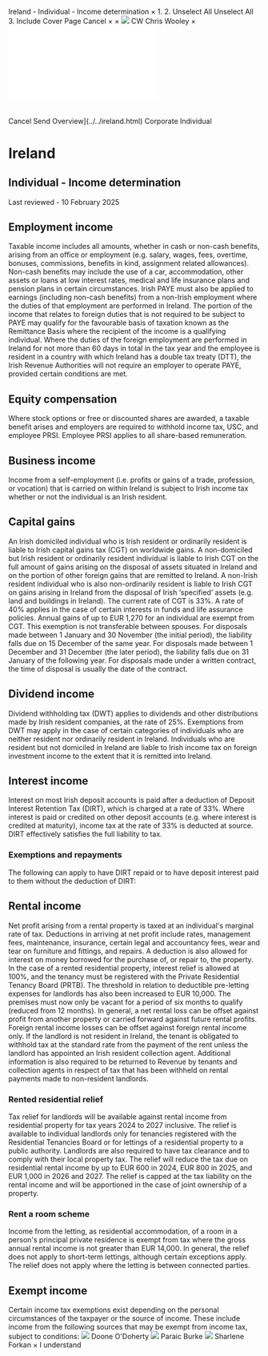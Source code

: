 Ireland - Individual - Income determination
×
1.
2.
Unselect All
Unselect All
3.
Include Cover Page
Cancel
×
×
![](../../-/media/world-wide-tax-summaries/attachments/global---chris-wooley.ashx%3Frev=ac5e5f3223b34096b1afc2a6009c7320&revision=ac5e5f32-23b3-4096-b1af-c2a6009c7320&hash=859B7ADC84DC2CBEC9760E9E6EE7DE6D0A8BFCDF)
CW
Chris Wooley
×
![](income-determination.html)
######
Cancel
Send
Overview](../../ireland.html)
Corporate
Individual
# Ireland
## Individual - Income determination
Last reviewed - 10 February 2025
## Employment income
Taxable income includes all amounts, whether in cash or non-cash benefits, arising from an office or employment (e.g. salary, wages, fees, overtime, bonuses, commissions, benefits in kind, assignment related allowances).
Non-cash benefits may include the use of a car, accommodation, other assets or loans at low interest rates, medical and life insurance plans and pension plans in certain circumstances.
Irish PAYE must also be applied to earnings (including non-cash benefits) from a non-Irish employment where the duties of that employment are performed in Ireland.
The portion of the income that relates to foreign duties that is not required to be subject to PAYE may qualify for the favourable basis of taxation known as the Remittance Basis where the recipient of the income is a qualifying individual.
Where the duties of the foreign employment are performed in Ireland for not more than 60 days in total in the tax year and the employee is resident in a country with which Ireland has a double tax treaty (DTT), the Irish Revenue Authorities will not require an employer to operate PAYE, provided certain conditions are met.
## Equity compensation
Where stock options or free or discounted shares are awarded, a taxable benefit arises and employers are required to withhold income tax, USC, and employee PRSI.
Employee PRSI applies to all share-based remuneration.
## Business income
Income from a self-employment (i.e. profits or gains of a trade, profession, or vocation) that is carried on within Ireland is subject to Irish income tax whether or not the individual is an Irish resident.
## Capital gains
An Irish domiciled individual who is Irish resident or ordinarily resident is liable to Irish capital gains tax (CGT) on worldwide gains.
A non-domiciled but Irish resident or ordinarily resident individual is liable to Irish CGT on the full amount of gains arising on the disposal of assets situated in Ireland and on the portion of other foreign gains that are remitted to Ireland.
A non-Irish resident individual who is also non-ordinarily resident is liable to Irish CGT on gains arising in Ireland from the disposal of Irish ‘specified’ assets (e.g. land and buildings in Ireland).
The current rate of CGT is 33%. A rate of 40% applies in the case of certain interests in funds and life assurance policies.
Annual gains of up to EUR 1,270 for an individual are exempt from CGT. This exemption is not transferable between spouses.
For disposals made between 1 January and 30 November (the initial period), the liability falls due on 15 December of the same year.
For disposals made between 1 December and 31 December (the later period), the liability falls due on 31 January of the following year.
For disposals made under a written contract, the time of disposal is usually the date of the contract.
## Dividend income
Dividend withholding tax (DWT) applies to dividends and other distributions made by Irish resident companies, at the rate of 25%. Exemptions from DWT may apply in the case of certain categories of individuals who are neither resident nor ordinarily resident in Ireland.
Individuals who are resident but not domiciled in Ireland are liable to Irish income tax on foreign investment income to the extent that it is remitted into Ireland.
## Interest income
Interest on most Irish deposit accounts is paid after a deduction of Deposit Interest Retention Tax (DIRT), which is charged at a rate of 33%. Where interest is paid or credited on other deposit accounts (e.g. where interest is credited at maturity), income tax at the rate of 33% is deducted at source. DIRT effectively satisfies the full liability to tax.
### Exemptions and repayments
The following can apply to have DIRT repaid or to have deposit interest paid to them without the deduction of DIRT:
## Rental income
Net profit arising from a rental property is taxed at an individual's marginal rate of tax. Deductions in arriving at net profit include rates, management fees, maintenance, insurance, certain legal and accountancy fees, wear and tear on furniture and fittings, and repairs. A deduction is also allowed for interest on money borrowed for the purchase of, or repair to, the property. In the case of a rented residential property, interest relief is allowed at 100%, and the tenancy must be registered with the Private Residential Tenancy Board (PRTB).
The threshold in relation to deductible pre-letting expenses for landlords has also been increased to EUR 10,000. The premises must now only be vacant for a period of six months to qualify (reduced from 12 months).
In general, a net rental loss can be offset against profit from another property or carried forward against future rental profits. Foreign rental income losses can be offset against foreign rental income only.
If the landlord is not resident in Ireland, the tenant is obligated to withhold tax at the standard rate from the payment of the rent unless the landlord has appointed an Irish resident collection agent. Additional information is also required to be returned to Revenue by tenants and collection agents in respect of tax that has been withheld on rental payments made to non-resident landlords.
### Rented residential relief
Tax relief for landlords will be available against rental income from residential property for tax years 2024 to 2027 inclusive. The relief is available to individual landlords only for tenancies registered with the Residential Tenancies Board or for lettings of a residential property to a public authority. Landlords are also required to have tax clearance and to comply with their local property tax.
The relief will reduce the tax due on residential rental income by up to EUR 600 in 2024, EUR 800 in 2025, and EUR 1,000 in 2026 and 2027. The relief is capped at the tax liability on the rental income and will be apportioned in the case of joint ownership of a property.
### Rent a room scheme
Income from the letting, as residential accommodation, of a room in a person's principal private residence is exempt from tax where the gross annual rental income is not greater than EUR 14,000. In general, the relief does not apply to short-term lettings, although certain exceptions apply.
The relief does not apply where the letting is between connected parties.
## Exempt income
Certain income tax exemptions exist depending on the personal circumstances of the taxpayer or the source of income. These include income from the following sources that may be exempt from income tax, subject to conditions:
![](../../-/media/world-wide-tax-summaries/irelanddoone-odohertyireland--doone-odohertyjpg20220503103850985.ashx%3Frev=e51d2973a84b47b9894d0f29a453b511&revision=e51d2973-a84b-47b9-894d-0f29a453b511&hash=BD0A034CA76BFFCC5DCDF9806CB52B3859630D1F)
Doone O'Doherty
![](../../-/media/world-wide-tax-summaries/irelandparaic-burkeireland--paraic-burkejpg20230719141757562.ashx%3Frev=a6244bd4200b4dd38965d3075742250d&revision=a6244bd4-200b-4dd3-8965-d3075742250d&hash=8B2BA3AE3A82DA0083AD73415898FFCF15FFEB1E)
Paraic Burke
![](../../-/media/world-wide-tax-summaries/irelandsharlene-forkanireland--sharlene-forkanjpg20250129143454178.ashx%3Frev=1ac6cb65c27948e5ac527866abe22d96&revision=1ac6cb65-c279-48e5-ac52-7866abe22d96&hash=67FD2B1D55721000E4EF01D2F7F991F0CA48B5F1)
Sharlene Forkan
×
I understand